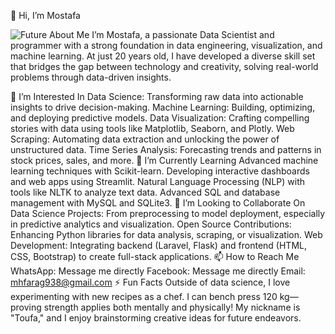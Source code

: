 👋 Hi, I’m Mostafa

![Future]()
About Me
I’m Mostafa, a passionate Data Scientist and programmer with a strong foundation in data engineering, visualization, and machine learning. At just 20 years old, I have developed a diverse skill set that bridges the gap between technology and creativity, solving real-world problems through data-driven insights.

👀 I’m Interested In
Data Science: Transforming raw data into actionable insights to drive decision-making.
Machine Learning: Building, optimizing, and deploying predictive models.
Data Visualization: Crafting compelling stories with data using tools like Matplotlib, Seaborn, and Plotly.
Web Scraping: Automating data extraction and unlocking the power of unstructured data.
Time Series Analysis: Forecasting trends and patterns in stock prices, sales, and more.
🌱 I’m Currently Learning
Advanced machine learning techniques with Scikit-learn.
Developing interactive dashboards and web apps using Streamlit.
Natural Language Processing (NLP) with tools like NLTK to analyze text data.
Advanced SQL and database management with MySQL and SQLite3.
💞 I’m Looking to Collaborate On
Data Science Projects: From preprocessing to model deployment, especially in predictive analytics and visualization.
Open Source Contributions: Enhancing Python libraries for data analysis, scraping, or visualization.
Web Development: Integrating backend (Laravel, Flask) and frontend (HTML, CSS, Bootstrap) to create full-stack applications.
📫 How to Reach Me
WhatsApp: Message me directly
Facebook: Message me directly
Email: mhfarag938@gmail.com
⚡ Fun Facts
Outside of data science, I love experimenting with new recipes as a chef.
I can bench press 120 kg—proving strength applies both mentally and physically!
My nickname is "Toufa," and I enjoy brainstorming creative ideas for future endeavors.
